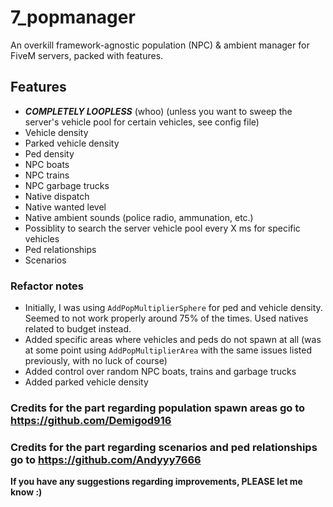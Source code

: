 # 7_popmanager
An overkill framework-agnostic population (NPC) & ambient manager for FiveM servers, packed with features.

## Features
- ***COMPLETELY LOOPLESS*** (whoo) (unless you want to sweep the server's vehicle pool for certain vehicles, see config file)
- Vehicle density
- Parked vehicle density
- Ped density
- NPC boats
- NPC trains
- NPC garbage trucks
- Native dispatch
- Native wanted level
- Native ambient sounds (police radio, ammunation, etc.)
- Possiblity to search the server vehicle pool every X ms for specific vehicles
- Ped relationships
- Scenarios

### Refactor notes
- Initially, I was using `AddPopMultiplierSphere` for ped and vehicle density. Seemed to not work properly around 75% of the times. Used natives related to budget instead.
- Added specific areas where vehicles and peds do not spawn at all (was at some point using `AddPopMultiplierArea` with the same issues listed previously, with no luck of course)
- Added control over random NPC boats, trains and garbage trucks
- Added parked vehicle density

### Credits for the part regarding population spawn areas go to https://github.com/Demigod916 ###
### Credits for the part regarding scenarios and ped relationships go to https://github.com/Andyyy7666 ###

**If you have any suggestions regarding improvements, PLEASE let me know :)**
